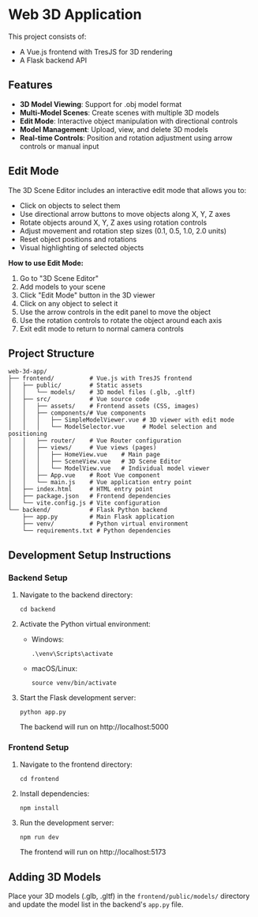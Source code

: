 # Web 3D Application

This project consists of:

- A Vue.js frontend with TresJS for 3D rendering
- A Flask backend API

## Features

- **3D Model Viewing**: Support for .obj model format
- **Multi-Model Scenes**: Create scenes with multiple 3D models
- **Edit Mode**: Interactive object manipulation with directional controls
- **Model Management**: Upload, view, and delete 3D models
- **Real-time Controls**: Position and rotation adjustment using arrow controls or manual input

## Edit Mode

The 3D Scene Editor includes an interactive edit mode that allows you to:

- Click on objects to select them
- Use directional arrow buttons to move objects along X, Y, Z axes
- Rotate objects around X, Y, Z axes using rotation controls
- Adjust movement and rotation step sizes (0.1, 0.5, 1.0, 2.0 units)
- Reset object positions and rotations
- Visual highlighting of selected objects

**How to use Edit Mode:**

1. Go to "3D Scene Editor"
2. Add models to your scene
3. Click "Edit Mode" button in the 3D viewer
4. Click on any object to select it
5. Use the arrow controls in the edit panel to move the object
6. Use the rotation controls to rotate the object around each axis
7. Exit edit mode to return to normal camera controls

## Project Structure

```
web-3d-app/
├── frontend/          # Vue.js with TresJS frontend
│   ├── public/        # Static assets
│   │   └── models/    # 3D model files (.glb, .gltf)
│   ├── src/           # Vue source code
│   │   ├── assets/    # Frontend assets (CSS, images)
│   │   ├── components/# Vue components
│   │   │   ├── SimpleModelViewer.vue # 3D viewer with edit mode
│   │   │   └── ModelSelector.vue     # Model selection and positioning
│   │   ├── router/    # Vue Router configuration
│   │   ├── views/     # Vue views (pages)
│   │   │   ├── HomeView.vue    # Main page
│   │   │   ├── SceneView.vue   # 3D Scene Editor
│   │   │   └── ModelView.vue   # Individual model viewer
│   │   ├── App.vue    # Root Vue component
│   │   └── main.js    # Vue application entry point
│   ├── index.html     # HTML entry point
│   ├── package.json   # Frontend dependencies
│   └── vite.config.js # Vite configuration
└── backend/           # Flask Python backend
    ├── app.py         # Main Flask application
    ├── venv/          # Python virtual environment
    └── requirements.txt # Python dependencies
```

## Development Setup Instructions

### Backend Setup

1. Navigate to the backend directory:

   ```
   cd backend
   ```

2. Activate the Python virtual environment:

   - Windows:
     ```
     .\venv\Scripts\activate
     ```
   - macOS/Linux:
     ```
     source venv/bin/activate
     ```

3. Start the Flask development server:
   ```
   python app.py
   ```
   The backend will run on http://localhost:5000

### Frontend Setup

1. Navigate to the frontend directory:

   ```
   cd frontend
   ```

2. Install dependencies:

   ```
   npm install
   ```

3. Run the development server:
   ```
   npm run dev
   ```
   The frontend will run on http://localhost:5173

## Adding 3D Models

Place your 3D models (.glb, .gltf) in the `frontend/public/models/` directory and update the model list in the backend's `app.py` file.
